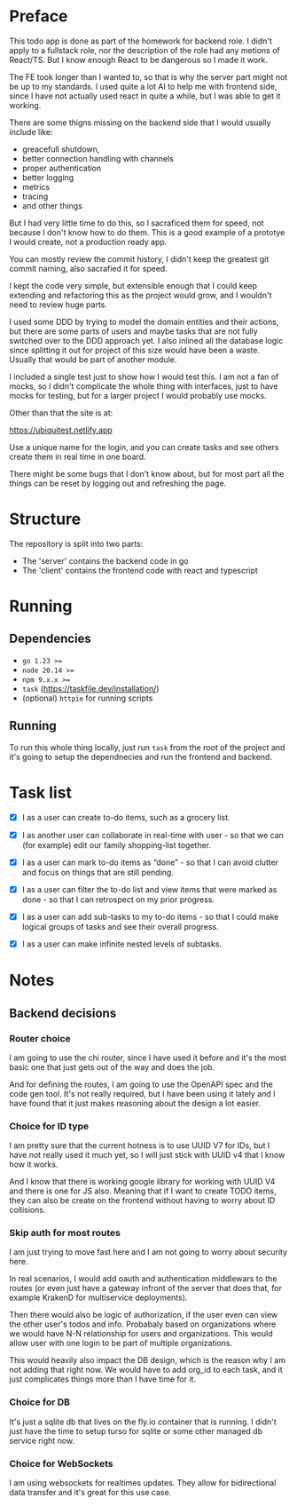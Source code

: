 # Preface

This todo app is done as part of the homework for backend role. I didn't apply to a
fullstack role, nor the description of the role had any metions of React/TS. But I know enough
React to be dangerous so I made it work.

The FE took longer than I wanted to, so that is why the server part might not be
up to my standards. I used quite a lot AI to help me with frontend side, since I have
not actually used react in quite a while, but I was able to get it working.

There are some thigns missing on the backend side that I would usually include
like:
- greacefull shutdown,
- better connection handling with channels 
- proper authentication
- better logging
- metrics
- tracing
- and other things

But I had very little time to do this, so I sacraficed them for speed, not
because I don't know how to do them. This is a good example of a prototye I
would create, not a production ready app.

You can mostly review the commit history, I didn't keep the greatest git commit
naming, also sacrafied it for speed.

I kept the code very simple, but extensible enough that I could keep extending
and refactoring this as the project would grow, and I wouldn't need to review
huge parts.

I used some DDD by trying to model the domain entities and their actions, but
there are some parts of users and maybe tasks that are not fully switched over
to the DDD approach yet. I also inlined all the database logic since splitting
it out for project of this size would have been a waste. Usually that would be
part of another module.

I included a single test just to show how I would test this. I am not a fan of
mocks, so I didn't complicate the whole thing with interfaces, just to have
mocks for testing, but for a larger project I would probably use mocks.  

Other than that the site is at:

https://ubiquitest.netlify.app

Use a unique name for the login, and you can create tasks and see others create
them in real time in one board.

There might be some bugs that I don't know about, but for most part all the
things can be reset by logging out and refreshing the page.

# Structure

The repository is split into two parts: 

- The 'server' contains the backend code in go 
- The 'client' contains the frontend code with react and typescript

# Running

## Dependencies

- `go 1.23 >=`
- `node 20.14 >=`
- `npm 9.x.x >=`
- `task` (https://taskfile.dev/installation/)
- (optional) `httpie` for running scripts

## Running 

To run this whole thing locally, just run `task` from the root of the project
and it's going to setup the dependnecies and run the frontend and backend.

# Task list

- [x] I as a user can create to-do items, such as a grocery list. 
- [x] I as another user can collaborate in real-time with user - so that we can 
(for example) edit our family shopping-list together.

- [x] I as a user can mark to-do items as “done” - so that I can avoid clutter and focus on
things that are still pending.
- [x] I as a user can filter the to-do list and view items that were marked as done - so that I
can retrospect on my prior progress.
- [x] I as a user can add sub-tasks to my to-do items - so that I could make logical groups of
tasks and see their overall progress.
- [x] I as a user can make infinite nested levels of subtasks.


# Notes

## Backend decisions

### Router choice

I am going to use the chi router, since I have used it before and it's the most
basic one that just gets out of the way and does the job.

And for defining the routes, I am going to use the OpenAPI spec and the code gen
tool. It's not really required, but I have been using it lately and I have found
that it just makes reasoning about the design a lot easier.

### Choice for ID type

I am pretty sure that the current hotness is to use UUID V7 for IDs, but I have
not really used it much yet, so I will just stick with UUID v4 that I know how
it works.

And I know that there is working google library for working with UUID V4 and
there is one for JS also. Meaning that if I want to create TODO items, they can
also be create on the frontend without having to worry about ID collisions.

### Skip auth for most routes

I am just trying to move fast here and I am not going to worry about security
here. 

In real scenarios, I would add oauth and authentication middlewars to the routes (or even
just have a gateway infront of the server that does that, for example KrakenD
for multiservice deployments).

Then there would also be logic of authorization, if the user even can view the
other user's todos and info. Probabaly based on organizations where we would
have N-N relationship for users and organizations. This would allow user with
one login to be part of multiple organizations.

This would heavily also impact the DB design, which is the reason why I am not
adding that right now. We would have to add org_id to each task, and it just
complicates things more than I have time for it.

### Choice for DB

It's just a sqlite db that lives on the fly.io container that is running. I
didn't just have the time to setup turso for sqlite or some other managed db
service right now.

### Choice for WebSockets

I am using websockets for realtimes updates. They allow for bidirectional data
transfer and it's great for this use case.

